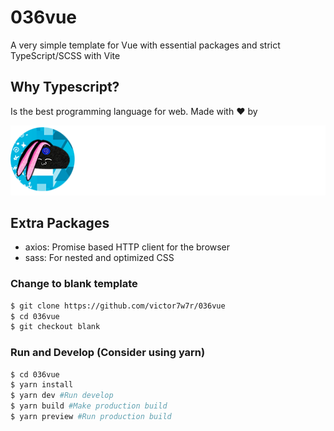 # 036vue

A very simple template for Vue with essential packages and strict TypeScript/SCSS with Vite

## Why Typescript?

Is the best programming language for web. Made with ❤️ by

![Alt text](src/assets/brandwhite.png?raw=true "Title")

## Extra Packages

- axios: Promise based HTTP client for the browser
- sass: For nested and optimized CSS

### Change to blank template

``` bash
$ git clone https://github.com/victor7w7r/036vue
$ cd 036vue
$ git checkout blank
```

### Run and Develop (Consider using yarn)

``` bash
$ cd 036vue
$ yarn install
$ yarn dev #Run develop
$ yarn build #Make production build
$ yarn preview #Run production build
```

